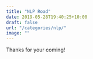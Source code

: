 ```yaml
---
title: "NLP Road"
date: 2019-05-28T19:40:25+10:00
draft: false
url: "/categories/nlp/"
image: ""
---
```

Thanks for your coming!


